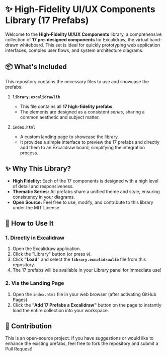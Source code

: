 # ✨ High-Fidelity UI/UX Components Library (17 Prefabs)

Welcome to the **High-Fidelity UI/UX Components** library, a comprehensive collection of **17 pre-designed components** for Excalidraw, the virtual hand-drawn whiteboard. This set is ideal for quickly prototyping web application interfaces, complex user flows, and system architecture diagrams.

## 📦 What's Included

This repository contains the necessary files to use and showcase the prefabs:

1.  **`library.excalidrawlib`**
    * This file contains all **17 high-fidelity prefabs**.
    * The elements are designed as a consistent *series*, sharing a common aesthetic and subject matter.

2.  **`index.html`**
    * A custom landing page to showcase the library.
    * It provides a simple interface to preview the 17 prefabs and directly add them to an Excalidraw board, simplifying the integration process.

## ✨ Why This Library?

* **High Fidelity:** Each of the 17 components is designed with a high level of detail and responsiveness.
* **Thematic Series:** All prefabs share a unified theme and style, ensuring consistency in your diagrams.
* **Open Source:** Feel free to use, modify, and contribute to this library under the MIT License.

## 🚀 How to Use It

### 1. Directly in Excalidraw

1.  Open the Excalidraw application.
2.  Click the "Library" button (or press `9`).
3.  Click **"Load"** and select the **`library.excalidrawlib`** file from this repository.
4.  The 17 prefabs will be available in your Library panel for immediate use!

### 2. Via the Landing Page

1.  Open the `index.html` file in your web browser (after activating GitHub Pages).
2.  Click the **"Add 17 Prefabs a Excalidraw"** button on the page to instantly load the entire collection into your workspace.

## 🤝 Contribution

This is an open-source project. If you have suggestions or would like to enhance the existing prefabs, feel free to fork the repository and submit a Pull Request!